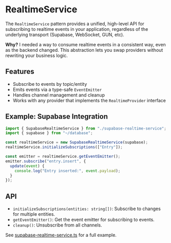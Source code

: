 # RealtimeService

The `RealtimeService` pattern provides a unified, high-level API for subscribing to realtime events in your application, regardless of the underlying transport (Supabase, WebSocket, GUN, etc).

**Why?**
I needed a way to consume realtime events in a consistent way, even as the backend changed. This abstraction lets you swap providers without rewriting your business logic.

## Features

- Subscribe to events by topic/entity
- Emits events via a type-safe `EventEmitter`
- Handles channel management and cleanup
- Works with any provider that implements the `RealtimeProvider` interface

## Example: Supabase Integration

```typescript
import { SupabaseRealtimeService } from "./supabase-realtime-service";
import { supabase } from "~/database";

const realtimeService = new SupabaseRealtimeService(supabase);
realtimeService.initializeSubscriptions(["Entry"]);

const emitter = realtimeService.getEventEmitter();
emitter.subscribe("entry.insert", {
  update(event) {
    console.log("Entry inserted:", event.payload);
  }
});
```

## API

- `initializeSubscriptions(entities: string[])`: Subscribe to changes for multiple entities.
- `getEventEmitter()`: Get the event emitter for subscribing to events.
- `cleanup()`: Unsubscribe from all channels.

See [supabase-realtime-service.ts](https://github.com/anton-ecom/patterns/blob/main/docs/examples/realtime/supabase-realtime-service.ts) for a full example.

```
